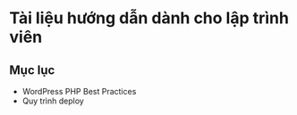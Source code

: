 # Tài liệu hướng dẫn dành cho lập trình viên

## Mục lục

- WordPress PHP Best Practices
- Quy trình deploy
